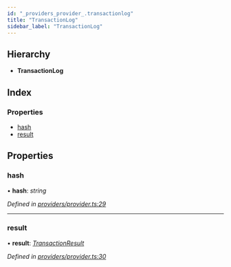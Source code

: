 ```yaml
---
id: "_providers_provider_.transactionlog"
title: "TransactionLog"
sidebar_label: "TransactionLog"
---
```


## Hierarchy

* **TransactionLog**

## Index

### Properties

* [hash](_providers_provider_.transactionlog.md#hash)
* [result](_providers_provider_.transactionlog.md#result)

## Properties

###  hash

• **hash**: *string*

*Defined in [providers/provider.ts:29](https://github.com/nearprotocol/nearlib/blob/12d9667/src.ts/providers/provider.ts#L29)*

___

###  result

• **result**: *[TransactionResult](_providers_provider_.transactionresult.md)*

*Defined in [providers/provider.ts:30](https://github.com/nearprotocol/nearlib/blob/12d9667/src.ts/providers/provider.ts#L30)*